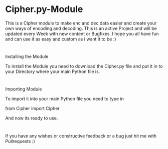 # Cipher.py-Module
This is a Cipher module to make enc and dec data easier and create your own ways of encoding and decoding.
This is an active Project and will be updated every Week with new content or Bugfixes.
I hope you all have fun and can use it as easy and custom as i want it to be :)
#
#
#
Installing the Module

To install the Module you need to download the Cipher.py file and put it in to your Directory where your 
main Python file is.
#
#
#
Importing Module

To import it into your main Python file you need to type in 

from Cipher import Cipher

And now its ready to use.
#
#
#
If you have any wishes or constructive feedback or a bug just hit me with Pullrequests :)
